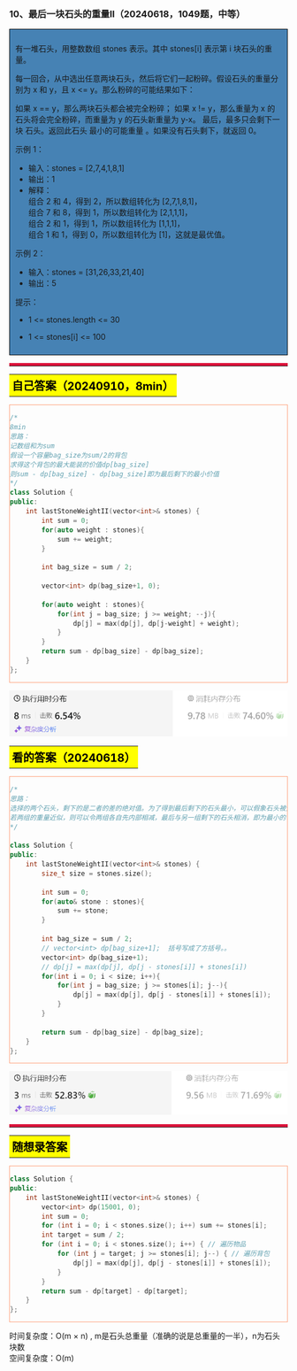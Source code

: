### 10、最后一块石头的重量II（20240618，1049题，中等）
<div style="border: 1px solid black; padding: 10px; background-color: SteelBlue;">

有一堆石头，用整数数组 stones 表示。其中 stones[i] 表示第 i 块石头的重量。

每一回合，从中选出任意两块石头，然后将它们一起粉碎。假设石头的重量分别为 x 和 y，且 x <= y。那么粉碎的可能结果如下：

如果 x == y，那么两块石头都会被完全粉碎；
如果 x != y，那么重量为 x 的石头将会完全粉碎，而重量为 y 的石头新重量为 y-x。
最后，最多只会剩下一块 石头。返回此石头 最小的可能重量 。如果没有石头剩下，就返回 0。

 

示例 1：

- 输入：stones = [2,7,4,1,8,1]
- 输出：1
- 解释：  
组合 2 和 4，得到 2，所以数组转化为 [2,7,1,8,1]，  
组合 7 和 8，得到 1，所以数组转化为 [2,1,1,1]，  
组合 2 和 1，得到 1，所以数组转化为 [1,1,1]，  
组合 1 和 1，得到 0，所以数组转化为 [1]，这就是最优值。  

示例 2：

- 输入：stones = [31,26,33,21,40]
- 输出：5
 

提示：

- 1 <= stones.length <= 30
- 1 <= stones[i] <= 100

  </p>
</div>

<hr style="border-top: 5px solid #DC143C;">
<table>
  <tr>
    <td bgcolor="Yellow" style="padding: 5px; border: 0px solid black;">
      <span style="font-weight: bold; font-size: 20px;color: black;">
      自己答案（20240910，8min）
      </span>
    </td>
  </tr>
</table>
<div style="padding: 0px; border: 1.5px solid LightSalmon; margin-bottom: 10px;">

```C++ {.line-numbers}
/*
8min
思路：
记数组和为sum
假设一个容量bag_size为sum/2的背包
求得这个背包的最大能装的价值dp[bag_size]
则sum - dp[bag_size] - dp[bag_size]即为最后剩下的最小价值
*/
class Solution {
public:
    int lastStoneWeightII(vector<int>& stones) {
        int sum = 0;
        for(auto weight : stones){
            sum += weight;
        }

        int bag_size = sum / 2;

        vector<int> dp(bag_size+1, 0);

        for(auto weight : stones){
            for(int j = bag_size; j >= weight; --j){
                dp[j] = max(dp[j], dp[j-weight] + weight);
            }
        }
        return sum - dp[bag_size] - dp[bag_size];
    }
};
```

</div>

![alt text](image/530018e53c7aaeafe153b5393d41c73.png)

<table>
  <tr>
    <td bgcolor="Yellow" style="padding: 5px; border: 0px solid black;">
      <span style="font-weight: bold; font-size: 20px;color: black;">
      看的答案（20240618）
      </span>
    </td>
  </tr>
</table>

<div style="padding: 0px; border: 1.5px solid LightSalmon; margin-bottom: 10px">

```C++ {.line-numbers}
/*
思路：
选择的两个石头，剩下的是二者的差的绝对值。为了得到最后剩下的石头最小，可以假象石头被分成两组
若两组的重量近似，则可以令两组各自先内部相减，最后与另一组剩下的石头相消，即为最小的可能的石头的重量。
*/

class Solution {
public:
    int lastStoneWeightII(vector<int>& stones) {
        size_t size = stones.size();

        int sum = 0;
        for(auto& stone : stones){
            sum += stone;
        }

        int bag_size = sum / 2;
        // vector<int> dp[bag_size+1];  括号写成了方括号。。
        vector<int> dp(bag_size+1);
        // dp[j] = max(dp[j], dp[j - stones[i]] + stones[i])
        for(int i = 0; i < size; i++){
            for(int j = bag_size; j >= stones[i]; j--){
                dp[j] = max(dp[j], dp[j - stones[i]] + stones[i]);
            }
        }

        return sum - dp[bag_size] - dp[bag_size];
    }
};
```

</div>

![alt text](image/image-72.png)

<hr style="border-top: 5px solid #DC143C;">

<table>
  <tr>
    <td bgcolor="Yellow" style="padding: 5px; border: 0px solid black;">
      <span style="font-weight: bold; font-size: 20px;color: black;">
      随想录答案
      </span>
    </td>
  </tr>
</table>

<div style="padding: 0px; border: 1.5px solid LightSalmon; margin-bottom: 10px">

```C++ {.line-numbers}
class Solution {
public:
    int lastStoneWeightII(vector<int>& stones) {
        vector<int> dp(15001, 0);
        int sum = 0;
        for (int i = 0; i < stones.size(); i++) sum += stones[i];
        int target = sum / 2;
        for (int i = 0; i < stones.size(); i++) { // 遍历物品
            for (int j = target; j >= stones[i]; j--) { // 遍历背包
                dp[j] = max(dp[j], dp[j - stones[i]] + stones[i]);
            }
        }
        return sum - dp[target] - dp[target];
    }
};
``` 
</div>

时间复杂度：O(m × n) , m是石头总重量（准确的说是总重量的一半），n为石头块数  
空间复杂度：O(m)


